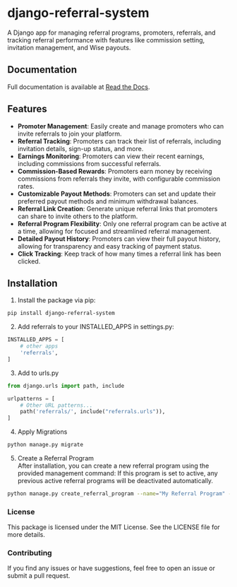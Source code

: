 # django-referral-system

A Django app for managing referral programs, promoters, referrals, and tracking referral performance with features like
commission setting, invitation management, and Wise payouts.

## Documentation

Full documentation is available at [Read the Docs](https://django-referral-system.readthedocs.io/en/latest/index.html).

## Features
* **Promoter Management**: Easily create and manage promoters who can invite referrals to join your platform.
* **Referral Tracking**: Promoters can track their list of referrals, including invitation details, sign-up status, and more.
* **Earnings Monitoring**: Promoters can view their recent earnings, including commissions from successful referrals.
* **Commission-Based Rewards**: Promoters earn money by receiving commissions from referrals they invite, with configurable commission rates.
* **Customizable Payout Methods**: Promoters can set and update their preferred payout methods and minimum withdrawal balances.
* **Referral Link Creation**: Generate unique referral links that promoters can share to invite others to the platform.
* **Referral Program Flexibility**: Only one referral program can be active at a time, allowing for focused and streamlined referral management.
* **Detailed Payout History**: Promoters can view their full payout history, allowing for transparency and easy tracking of payment status.
* **Click Tracking**: Keep track of how many times a referral link has been clicked.

## Installation

1. Install the package via pip:

```bash
pip install django-referral-system
```

2. Add referrals to your INSTALLED_APPS in settings.py:

```python
INSTALLED_APPS = [
    # other apps
    'referrals',
]
```

3. Add to urls.py
```python
from django.urls import path, include

urlpatterns = [
    # Other URL patterns...
    path('referrals/', include("referrals.urls")),
]
```
4. Apply Migrations
```bash
python manage.py migrate
```

5. Create a Referral Program    
After installation, you can create a new referral program using the provided management command:
If this program is set to active, any previous active referral programs will be deactivated automatically.
```bash
python manage.py create_referral_program --name="My Referral Program" --commission-rate=5.00 --min-withdrawal-balance=10.00
```


### License
This package is licensed under the MIT License. See the LICENSE file for more details.

### Contributing
If you find any issues or have suggestions, feel free to open an issue or submit a pull request.